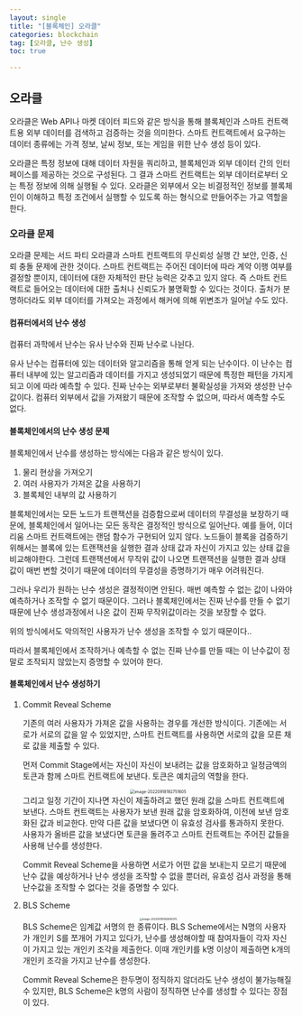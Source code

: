 ```yaml
---
layout: single
title: "[블록체인] 오라클"
categories: blockchain
tag: [오라클, 난수 생성]
toc: true

---
```


## 오라클

오라클은 Web API나 마켓 데이터 피드와 같은 방식을 통해 블록체인과 스마트 컨트랙트용 외부 데이터를 검색하고 검증하는 것을 의미한다. 스마트 컨트랙트에서 요구하는 데이터 종류에는 가격 정보, 날씨 정보, 또는 게임을 위한 난수 생성 등이 있다.

오라클은 특정 정보에 대해 데이터 자원을 쿼리하고, 블록체인과 외부 데이터 간의 인터페이스를 제공하는 것으로 구성된다. 그 결과 스마트 컨트랙트는 외부 데이터로부터 오는 특정 정보에 의해 실행될 수 있다. 오라클은 외부에서 오는 비결정적인 정보를 블록체인이 이해하고 특정 조건에서 실행할 수 있도록 하는 형식으로 만들어주는 가교 역할을 한다.

### 오라클 문제

오라클 문제는 서드 파티 오라클과 스마트 컨트랙트의 무신뢰성 실행 간 보안, 인증, 신뢰 충돌 문제에 관한 것이다. 스마트 컨트랙트는 주어진 데이터에 따라 계약 이행 여부를 결정할 뿐이지, 데이터에 대한 자체적인 판단 능력은 갖추고 있지 않다. 즉 스마트 컨트랙트로 들어오는 데이터에 대한 출처나 신뢰도가 불명확할 수 있다는 것이다. 출처가 분명하더라도 외부 데이터를 가져오는 과정에서 해커에 의해 위변조가 일어날 수도 있다.

#### 컴퓨터에서의 난수 생성

컴퓨터 과학에서 난수는 유사 난수와 진짜 난수로 나뉜다.

유사 난수는 컴퓨터에 있는 데이터와 알고리즘을 통해 얻게 되는 난수이다. 이 난수는 컴퓨터 내부에 있는 알고리즘과 데이터를 가지고 생성되었기 때문에 특정한 패턴을 가지게 되고 이에 따라 예측할 수 있다. 진짜 난수는 외부로부터 불확실성을 가져와 생성한 난수값이다. 컴퓨터 외부에서 값을 가져왔기 때문에 조작할 수 없으며, 따라서 예측할 수도 없다.

#### 블록체인에서의 난수 생성 문제

블록체인에서 난수를 생성하는 방식에는 다음과 같은 방식이 있다.

1. 물리 현상을 가져오기
2. 여러 사용자가 가져온 값을 사용하기
3. 블록체인 내부의 값 사용하기

블록체인에서는 모든 노드가 트랜잭션을 검증함으로써 데이터의 무결성을 보장하기 때문에, 블록체인에서 일어나는 모든 동작은 결정적인 방식으로 일어난다. 예를 들어, 이더리움 스마트 컨트랙트에는 랜덤 함수가 구현되어 있지 않다. 노드들이 블록을 검증하기 위해서는 블록에 있는 트랜잭션을 실행한 결과 상태 값과 자신이 가지고 있는 상태 값을 비교해야한다. 그런데 트랜잭션에서 무작위 값이 나오면 트랜잭션을 실행한 결과 상태 값이 매번 변할 것이기 때문에 데이터의 무결성을 증명하기가 매우 어려워진다.

그러나 우리가 원하는 난수 생성은 결정적이면 안된다. 매번 예측할 수 없는 값이 나와야 예측하거나 조작할 수 없기 때문이다. 그러나 블록체인에서는 진짜 난수를 만들 수 없기 때문에 난수 생성과정에서 나온 값이 진짜 무작위값이라는 것을 보장할 수 없다.

위의 방식에서도 악의적인 사용자가 난수 생성을 조작할 수 있기 때문이다..

따라서 블록체인에서 조작하거나 예측할 수 없는 진짜 난수를 만들 때는 이 난수값이 정말로 조작되지 않았는지 증명할 수 있어야 한다.

#### 블록체인에서 난수 생성하기

1. Commit Reveal Scheme

   기존의 여러 사용자가 가져온 값을 사용하는 경우를 개선한 방식이다. 기존에는 서로가 서로의 값을 알 수 있었지만, 스마트 컨트랙트를 사용하면 서로의 값을 모른 채로 값을 제출할 수 있다.

   먼저 Commit Stage에서는 자신이 자신이 보내려는 값을 암호화하고 일정금액의 토큰과 함께 스마트 컨트랙트에 보낸다. 토큰은 예치금의 역할을 한다.
   <center>
   <img src="../../images/2022-09-18-blockchain_25th/image-20220918192751605.png" alt="image-20220918192751605" style="zoom:50%;" />
   </center>
   그리고 일정 기간이 지나면 자신이 제출하려고 했던 원래 값을 스마트 컨트랙트에 보낸다. 스마트 컨트랙트는 사용자가 보낸 원래 값을 암호화하여, 이전에 보낸 암호화된 값과 비교한다. 만약 다른 값을 보냈다면 이 유효성 검사를 통과하지 못한다.  
   사용자가 올바른 값을 보냈다면 토큰을 돌려주고 스마트 컨트랙트는 주어진 값들을 사용해 난수를 생성한다.

   Commit Reveal Scheme을 사용하면 서로가 어떤 값을 보내는지 모르기 때문에 난수 값을 예상하거나 난수 생성을 조작할 수 없을 뿐더러, 유효성 검사 과정을 통해 난수값을 조작할 수 없다는 것을 증명할 수 있다.

2. BLS Scheme
   <center>
   <img src="../../images/2022-09-18-blockchain_25th/image-20220918192808370.png" alt="image-20220918192808370" style="zoom: 33%;" />
   </center>
   BLS Scheme은 임계값 서명의 한 종류이다. BLS Scheme에서는 N명의 사용자가 개인키 S를 쪼개어 가지고 있다가, 난수를 생성해야할 때 참여자들이 각자 자신이 가지고 있는 개인키 조각을 제출한다. 이때 개인키를 k명 이상이 제출하면 k개의 개인키 조각을 가지고 난수를 생성한다.

   Commit Reveal Scheme은 한두명이 정직하지 않더라도 난수 생성이 불가능해질 수 있지만, BLS Scheme은 k명의 사람이 정직하면 난수를 생성할 수 있다는 장점이 있다.

   